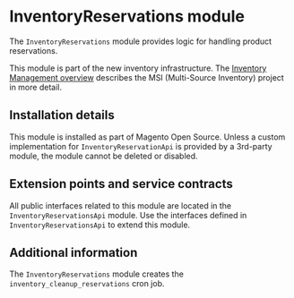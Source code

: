 # InventoryReservations module

The `InventoryReservations` module provides logic for handling product reservations.

This module is part of the new inventory infrastructure. The
[Inventory Management overview](https://developer.adobe.com/commerce/webapi/rest/inventory/index.html)
describes the MSI (Multi-Source Inventory) project in more detail.

## Installation details

This module is installed as part of Magento Open Source. Unless a custom implementation for
`InventoryReservationApi` is provided by a 3rd-party module, the module cannot be deleted or disabled.

## Extension points and service contracts

All public interfaces related to this module are located in the `InventoryReservationsApi` module.
Use the interfaces defined in `InventoryReservationsApi` to extend this module.

## Additional information

The `InventoryReservations` module creates the `inventory_cleanup_reservations` cron job.
